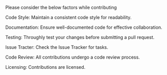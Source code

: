Please consider the below factors while contributing

Code Style:
Maintain a consistent code style for readability.

Documentation:
Ensure well-documented code for effective collaboration.

Testing:
Throughly test your changes before submitting a pull request.

Issue Tracter:
Check the Issue Tracker for tasks.

Code Review:
All contributions undergo a code review process.

Licensing:
Contributions are licensed.
